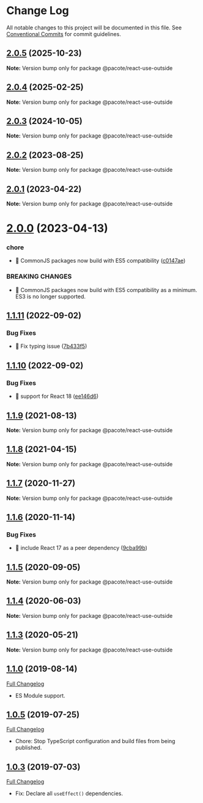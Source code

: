 # Change Log

All notable changes to this project will be documented in this file.
See [Conventional Commits](https://conventionalcommits.org) for commit guidelines.

## [2.0.5](https://github.com/PacoteJS/pacote/compare/@pacote/react-use-outside@2.0.4...@pacote/react-use-outside@2.0.5) (2025-10-23)

**Note:** Version bump only for package @pacote/react-use-outside





## [2.0.4](https://github.com/PacoteJS/pacote/compare/@pacote/react-use-outside@2.0.3...@pacote/react-use-outside@2.0.4) (2025-02-25)

**Note:** Version bump only for package @pacote/react-use-outside

## [2.0.3](https://github.com/PacoteJS/pacote/compare/@pacote/react-use-outside@2.0.2...@pacote/react-use-outside@2.0.3) (2024-10-05)

**Note:** Version bump only for package @pacote/react-use-outside

## [2.0.2](https://github.com/PacoteJS/pacote/compare/@pacote/react-use-outside@2.0.1...@pacote/react-use-outside@2.0.2) (2023-08-25)

**Note:** Version bump only for package @pacote/react-use-outside

## [2.0.1](https://github.com/PacoteJS/pacote/compare/@pacote/react-use-outside@2.0.0...@pacote/react-use-outside@2.0.1) (2023-04-22)

**Note:** Version bump only for package @pacote/react-use-outside

# [2.0.0](https://github.com/PacoteJS/pacote/compare/@pacote/react-use-outside@1.1.11...@pacote/react-use-outside@2.0.0) (2023-04-13)

### chore

- 🤖 CommonJS packages now build with ES5 compatibility ([c0147ae](https://github.com/PacoteJS/pacote/commit/c0147aeffb81322ea59174a3961b10cfb3bf81e5))

### BREAKING CHANGES

- 🧨 CommonJS packages now build with ES5 compatibility as a minimum. ES3 is
  no longer supported.

## [1.1.11](https://github.com/PacoteJS/pacote/compare/@pacote/react-use-outside@1.1.10...@pacote/react-use-outside@1.1.11) (2022-09-02)

### Bug Fixes

- 🐛 Fix typing issue ([7b433f5](https://github.com/PacoteJS/pacote/commit/7b433f5a50bc9462f13db945e7a458af76eeadd2))

## [1.1.10](https://github.com/PacoteJS/pacote/compare/@pacote/react-use-outside@1.1.9...@pacote/react-use-outside@1.1.10) (2022-09-02)

### Bug Fixes

- 🐛 support for React 18 ([ee146d6](https://github.com/PacoteJS/pacote/commit/ee146d6aa8b63ee68f91b027fd21015f43299686))

## [1.1.9](https://github.com/PacoteJS/pacote/compare/@pacote/react-use-outside@1.1.8...@pacote/react-use-outside@1.1.9) (2021-08-13)

**Note:** Version bump only for package @pacote/react-use-outside

## [1.1.8](https://github.com/PacoteJS/pacote/compare/@pacote/react-use-outside@1.1.7...@pacote/react-use-outside@1.1.8) (2021-04-15)

**Note:** Version bump only for package @pacote/react-use-outside

## [1.1.7](https://github.com/PacoteJS/pacote/compare/@pacote/react-use-outside@1.1.6...@pacote/react-use-outside@1.1.7) (2020-11-27)

**Note:** Version bump only for package @pacote/react-use-outside

## [1.1.6](https://github.com/PacoteJS/pacote/compare/@pacote/react-use-outside@1.1.5...@pacote/react-use-outside@1.1.6) (2020-11-14)

### Bug Fixes

- 🐛 include React 17 as a peer dependency ([9cba99b](https://github.com/PacoteJS/pacote/commit/9cba99b2f0f8391be87c685791ee9d22ef7120e9))

## [1.1.5](https://github.com/PacoteJS/pacote/compare/@pacote/react-use-outside@1.1.4...@pacote/react-use-outside@1.1.5) (2020-09-05)

**Note:** Version bump only for package @pacote/react-use-outside

## [1.1.4](https://github.com/PacoteJS/pacote/compare/@pacote/react-use-outside@1.1.3...@pacote/react-use-outside@1.1.4) (2020-06-03)

**Note:** Version bump only for package @pacote/react-use-outside

## [1.1.3](https://github.com/PacoteJS/pacote/compare/@pacote/react-use-outside@1.1.2...@pacote/react-use-outside@1.1.3) (2020-05-21)

**Note:** Version bump only for package @pacote/react-use-outside

## [1.1.0](https://github.com/PacoteJS/pacote/tree/@pacote/react-use-outside/1.1.0) (2019-08-14)

[Full Changelog](https://github.com/PacoteJS/pacote/compare/@pacote/react-use-outside@1.0.5...@pacote/react-use-outside@1.1.0)

- ES Module support.

## [1.0.5](https://github.com/PacoteJS/pacote/tree/@pacote/react-use-outside@1.0.5) (2019-07-25)

[Full Changelog](https://github.com/PacoteJS/pacote/compare/@pacote/react-use-outside@1.0.4...@pacote/react-use-outside@1.0.5)

- Chore: Stop TypeScript configuration and build files from being published.

## [1.0.3](https://github.com/PacoteJS/pacote/tree/@pacote/react-use-outside@1.0.3) (2019-07-03)

[Full Changelog](https://github.com/PacoteJS/pacote/compare/@pacote/react-use-outside@1.0.2...@pacote/react-use-outside@1.0.3)

- Fix: Declare all `useEffect()` dependencies.
